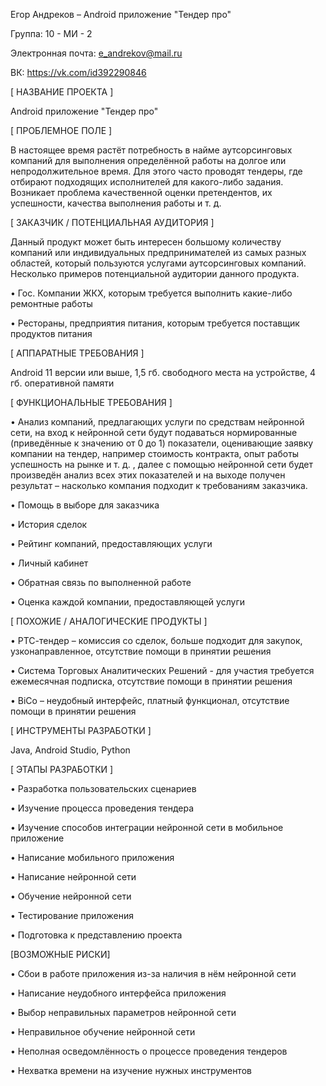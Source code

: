 Егор Андреков – Android приложение "Тендер про"

Группа: 10 - МИ - 2

Электронная почта: e_andrekov@mail.ru

ВК: https://vk.com/id392290846

[ НАЗВАНИЕ ПРОЕКТА ]

Android приложение "Тендер про"

[ ПРОБЛЕМНОЕ ПОЛЕ ]

В настоящее время растёт потребность в найме аутсорсинговых компаний для выполнения определённой работы на долгое или непродолжительное время. Для этого часто проводят тендеры, где отбирают подходящих исполнителей для какого-либо задания. Возникает проблема качественной оценки претендентов, их успешности, качества выполнения работы и т. д.

[ ЗАКАЗЧИК / ПОТЕНЦИАЛЬНАЯ АУДИТОРИЯ ]

Данный продукт может быть интересен большому количеству компаний или индивидуальных предпринимателей из самых разных областей, который пользуются услугами аутсорсинговых компаний. Несколько примеров потенциальной аудитории данного продукта.

•	Гос. Компании ЖКХ, которым требуется выполнить какие-либо ремонтные работы

•	Рестораны, предприятия питания, которым требуется поставщик продуктов питания

[ АППАРАТНЫЕ ТРЕБОВАНИЯ ]

 Android 11 версии или выше, 1,5 гб. свободного места на устройстве, 4 гб. оперативной памяти
 
[ ФУНКЦИОНАЛЬНЫЕ ТРЕБОВАНИЯ ]

•	Анализ компаний, предлагающих услуги по средствам нейронной сети, на вход к нейронной сети будут подаваться нормированные (приведённые к значению от 0 до 1) показатели, оценивающие заявку компании на тендер, например стоимость контракта, опыт работы успешность на рынке и т. д. , далее с помощью нейронной сети будет произведён анализ всех этих показателей и на выходе получен результат – насколько компания подходит к требованиям заказчика.

•	Помощь в выборе для заказчика

•	История сделок

•	Рейтинг компаний, предоставляющих услуги

•	Личный кабинет

•	Обратная связь по выполненной работе

•	Оценка каждой компании, предоставляющей услуги 

[ ПОХОЖИЕ / АНАЛОГИЧЕСКИЕ ПРОДУКТЫ ]

•	РТС-тендер – комиссия со сделок, больше подходит для закупок, узконаправленное, отсутствие помощи в принятии решения

•	Система Торговых Аналитических Решений - для участия требуется ежемесячная подписка, отсутствие помощи в принятии решения

•	BiCo – неудобный интерфейс, платный функционал, отсутствие помощи в принятии решения

[ ИНСТРУМЕНТЫ РАЗРАБОТКИ ]

Java, Android Studio, Python

[ ЭТАПЫ РАЗРАБОТКИ ]

•	Разработка пользовательских сценариев

•	Изучение процесса проведения тендера

•	Изучение способов интеграции нейронной сети в мобильное приложение

•	Написание мобильного приложения 

•	Написание нейронной сети

•	Обучение нейронной сети

•	Тестирование приложения

•	Подготовка к представлению проекта


[ВОЗМОЖНЫЕ РИСКИ]

•	Сбои в работе приложения из-за наличия в нём нейронной сети

•	Написание неудобного интерфейса приложения

•	Выбор неправильных параметров нейронной сети

•	Неправильное обучение нейронной сети

•	Неполная осведомлённость о процессе проведения тендеров

•	Нехватка времени на изучение нужных инструментов



